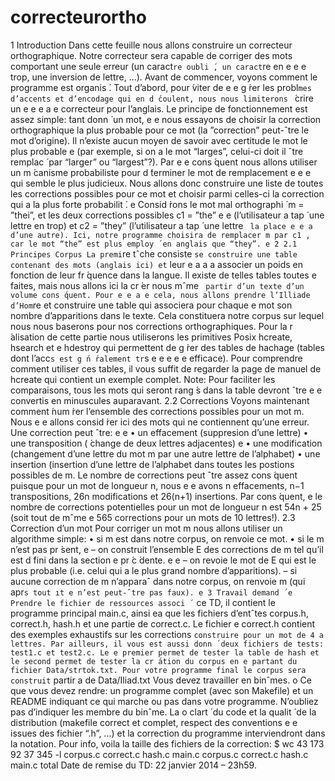 correcteurortho
===============
1
Introduction
Dans cette feuille nous allons construire un correcteur orthographique. Notre correcteur sera
capable de corriger des mots comportant une seule erreur (un caract`re oubli ́, un caract`re en
e
e
e
trop, une inversion de lettre, ...).
Avant de commencer, voyons comment le programme est organis ́. Tout d’abord, pour  ́viter de
e
e
g ́rer les probl`mes d’accents et d’encodage qui en d ́coulent, nous nous limiterons `  ́crire un
e
e
e
a e
correcteur pour l’anglais. Le principe de fonctionnement est assez simple:  ́tant donn ́ un mot,
e
e
nous essayons de choisir la correction orthographique la plus probable pour ce mot (la ”correction”
peut-ˆtre le mot d’origine). Il n’existe aucun moyen de savoir avec certitude le mot le plus probable
e
(par exemple, si on a le mot “larges”, celui-ci doit il ˆtre remplac ́ par “larger” ou “largest”?). Par
e
e
cons ́quent nous allons utiliser un m ́canisme probabiliste pour d ́terminer le mot de remplacement
e
e
e
qui semble le plus judicieux. Nous allons donc construire une liste de toutes les corrections possibles
pour ce mot et choisir parmi celles-ci la correction qui a la plus forte probabilit ́.
e
Consid ́rons le mot mal orthographi ́ m = ”thei”, et les deux corrections possibles c1 = ”the”
e
e
(l’utilisateur a tap ́ une lettre en trop) et c2 = ”they” (l’utilisateur a tap ́ une lettre ` la place
e
e
a
d’une autre). Ici, notre programme choisira de remplacer m par c1 , car le mot “the” est plus
employ ́ en anglais que “they”.
e
2
2.1
Principes
Corpus
La premi`re tˆche consiste ` se construire une table contenant des mots (anglais ici) et ` leur
e
a
a
a
associer un poids en fonction de leur fr ́quence dans la langue. Il existe de telles tables toutes
e
faites, mais nous allons ici la cr ́er nous mˆme ` partir d’un texte d’un volume cons ́quent. Pour
e
e
a
e
cela, nous allons prendre l’Illiade d’Hom`re et construire une table qui associera pour chaque
e
mot son nombre d’apparitions dans le texte. Cela constituera notre corpus sur lequel nous nous
baserons pour nos corrections orthographiques.
Pour la r ́alisation de cette partie nous utiliserons les primitives Posix hcreate, hsearch et
e
hdestroy qui permettent de g ́rer des tables de hachage (tables dont l’acc`s est g ́n ́ralement tr`s
e
e
e e
e
efficace). Pour comprendre comment utiliser ces tables, il vous suffit de regarder la page de manuel
de hcreate qui contient un exemple complet.
Note: Pour faciliter les comparaisons, tous les mots qui seront rang ́s dans la table devront ˆtre
e
e
convertis en minuscules auparavant.
2.2
Corrections
Voyons maintenant comment  ́num ́rer l’ensemble des corrections possibles pour un mot m. Nous
e
e
allons consid ́rer ici des mots qui ne contiennent qu’une erreur. Une correction peut ˆtre:
e
e
• un effacement (suppresion d’une lettre)
• une transposition ( ́change de deux lettres adjacentes)
e
• une modification (changement d’une lettre du mot m par une autre lettre de l’alphabet)
• une insertion (insertion d’une lettre de l’alphabet dans toutes les postions possibles de m.
Le nombre de corrections peut ˆtre assez cons ́quent puisque pour un mot de longueur n, nous
e
e
avons n effacements, n−1 transpositions, 26n modifications et 26(n+1) insertions. Par cons ́quent,
e
le nombre de corrections potentielles pour un mot de longueur n est 54n + 25 (soit tout de mˆme
e
565 corrections pour un mots de 10 lettres!).
2.3
Correction d’un mot
Pour corriger un mot m nous allons utiliser un algorithme simple:
• si m est dans notre corpus, on renvoie ce mot.
• si le m n’est pas pr ́sent,
e
– on construit l’ensemble E des corrections de m tel qu’il est d ́fini dans la section
e
pr ́c ́dente.
e e
– on revoie le mot de E qui est le plus probable (i.e. celui qui a le plus grand nombre
d’apparitions).
– si aucune correction de m n’apparaˆ dans notre corpus, on renvoie m (qui apr`s tout
ıt
e
n’est peut-ˆtre pas faux).
e
3
Travail demand ́
e
Prendre le fichier de ressources associ ́ ` ce TD, il contient le programme principal main.c, ainsi
ea
que les fichiers d’entˆtes corpus.h, correct.h, hash.h et une partie de correct.c. Le fichier
e
correct.h contient des exemples exhaustifs sur les corrections ` construire pour un mot de 4
a
lettres. Par ailleurs, il vous est aussi donn ́ deux fichiers de tests: test1.c et test2.c. Le
e
premier permet de tester la table de hash et le second permet de tester la cr ́ation du corpus en
e
partant du fichier Data/strtok.txt. Pour votre programme final le corpus sera construit ` partir
a
de Data/Iliad.txt
Vous devez travailler en binˆmes.
o
Ce que vous devez rendre: un programme complet (avec son Makefile) et un README indiquant
ce qui marche ou pas dans votre programme. N’oubliez pas d’indiquer les membre du binˆme. La
o
clart ́ du code et la qualit ́ de la distribution (makefile correct et complet, respect des conventions
e
e
issues des fichier “.h”, ...) et la correction du programme interviendront dans la notation.
Pour info, voila la taille des fichiers de la correction:
$ wc
43
173
92
37
345
-l corpus.c correct.c hash.c main.c
corpus.c
correct.c
hash.c
main.c
total
Date de remise du TD: 22 janvier 2014 – 23h59.
